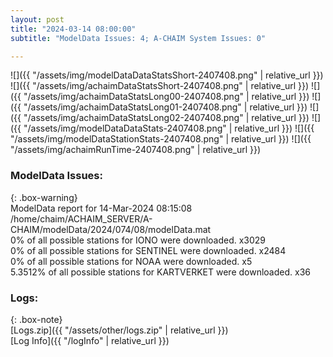 ```yaml
---
layout: post
title: "2024-03-14 08:00:00"
subtitle: "ModelData Issues: 4; A-CHAIM System Issues: 0"

---
```


![]({{ "/assets/img/modelDataDataStatsShort-2407408.png" | relative_url }})
![]({{ "/assets/img/achaimDataStatsShort-2407408.png" | relative_url }})
![]({{ "/assets/img/achaimDataStatsLong00-2407408.png" | relative_url }})
![]({{ "/assets/img/achaimDataStatsLong01-2407408.png" | relative_url }})
![]({{ "/assets/img/achaimDataStatsLong02-2407408.png" | relative_url }})
![]({{ "/assets/img/modelDataDataStats-2407408.png" | relative_url }})
![]({{ "/assets/img/modelDataStationStats-2407408.png" | relative_url }})
![]({{ "/assets/img/achaimRunTime-2407408.png" | relative_url }})


### ModelData Issues:  
  
{: .box-warning}  
 ModelData report for 14-Mar-2024 08:15:08   
 /home/chaim/ACHAIM_SERVER/A-CHAIM/modelData/2024/074/08/modelData.mat   
 0% of all possible stations for IONO were downloaded. x3029   
 0% of all possible stations for SENTINEL were downloaded. x2484   
 0% of all possible stations for NOAA were downloaded. x5   
 5.3512% of all possible stations for KARTVERKET were downloaded. x36   
  


### Logs:  
  
{: .box-note}  
[Logs.zip]({{ "/assets/other/logs.zip" | relative_url }})  
[Log Info]({{ "/logInfo" | relative_url }})  
